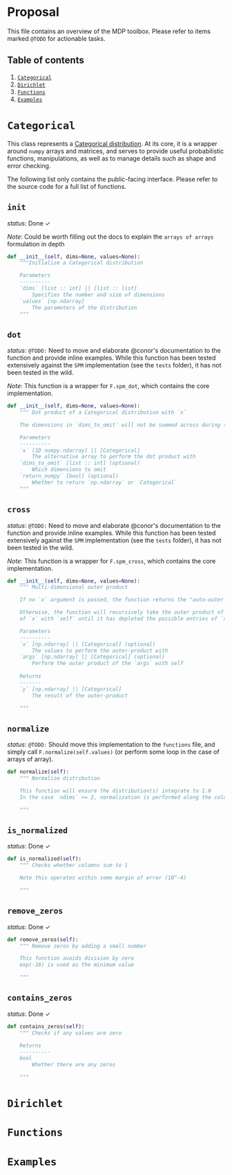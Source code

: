 # Proposal

This file contains an overview of the MDP toolbox. Please refer to items marked `@TODO` for actionable tasks. 

## Table of contents
1. [`Categorical`](#categorical)
2. [`Dirichlet`](#dirichlet)
3. [`Functions`](#functions)
4. [`Examples`](#examples)


# `Categorical` <a name="categorical"></a>

This class represents a [Categorical distribution](https://en.wikipedia.org/wiki/Categorical_distribution). At its core, it is a wrapper around `numpy` arrays and matrices, and serves to provide useful probabilistic functions, manipulations, as well as to manage details such as shape and error checking. 

The following list only contains the public-facing interface. Please refer to the source code for a full list of functions.

## `init`
*status*: Done ✓

*Note*: Could be worth filling out the docs to explain the `arrays of arrays` formulation in depth

```python
def __init__(self, dims=None, values=None):
    """Initialize a Categorical distribution

    Parameters
    ----------
    `dims` [list :: int] || [list :: list] 
        Specifies the number and size of dimensions
    `values` [np.ndarray]
        The parameters of the distribution
    """
```

## `dot`
*status*: `@TODO:` Need to move and elaborate @conor's documentation to the function and provide inline examples. While this function has been tested extensively against the `SPM` implementation (see the `tests` folder), it has not been tested in the wild. 

*Note*: This function is a wrapper for `F.spm_dot`, which contains the core implementation.

```python
def __init__(self, dims=None, values=None):
    """ Dot product of a Categorical distribution with `x`

    The dimensions in `dims_to_omit` will not be summed across during the dot product

    Parameters
    ----------
    `x` [1D numpy.ndarray] || [Categorical]
        The alternative array to perform the dot product with
    `dims_to_omit` [list :: int] (optional)
        Which dimensions to omit
    `return_numpy` [bool] (optional)
        Whether to return `np.ndarray` or `Categorical`
    """
```

## `cross`
*status*: `@TODO:` Need to move and elaborate @conor's documentation to the function and provide inline examples. While this function has been tested extensively against the `SPM` implementation (see the `tests` folder), it has not been tested in the wild. 

*Note*: This function is a wrapper for `F.spm_cross`, which contains the core implementation.

```python
def __init__(self, dims=None, values=None):
    """ Multi-dimensional outer product

    If no `x` argument is passed, the function returns the "auto-outer product" of self

    Otherwise, the function will recursively take the outer product of the initial entry
    of `x` with `self` until it has depleted the possible entries of `x` that it can outer-product

    Parameters
    ----------
    `x` [np.ndarray] || [Categorical] (optional)
        The values to perform the outer-product with
    `args` [np.ndarray] || [Categorical] (optional)
        Perform the outer product of the `args` with self
    
    Returns
    -------
    `y` [np.ndarray] || [Categorical]
        The result of the outer-product

    """
```

## `normalize`
*status*: `@TODO:` Should move this implementation to the `functions` file, and simply call `F.normalize(self.values)` (or perform some loop in the case of arrays of array). 

```python
def normalize(self):
    """ Normalize distribution

    This function will ensure the distribution(s) integrate to 1.0
    In the case `ndims` >= 2, normalization is performed along the columns of the arrays

    """
```

## `is_normalized`
*status*: Done ✓

```python
def is_normalized(self):
    """ Checks whether columns sum to 1

    Note this operates within some margin of error (10^-4)

    """
```

## `remove_zeros`
*status*: Done ✓

```python
def remove_zeros(self):
    """ Remove zeros by adding a small number

    This function avoids division by zero
    exp(-16) is used as the minimum value

    """
```

## `contains_zeros`
*status*: Done ✓

```python
def contains_zeros(self):
    """ Checks if any values are zero

    Returns
    ----------
    bool
        Whether there are any zeros

    """
```

# `Dirichlet` <a name="categorical"></a>

# `Functions` <a name="categorical"></a>

# `Examples` <a name="categorical"></a>